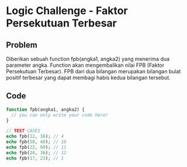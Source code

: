 # Logic Challenge - Faktor Persekutuan Terbesar

## Problem

Diberikan sebuah function fpb(angka1, angka2) yang menerima dua parameter angka. Function akan mengembalikan nilai FPB (Faktor Persekutuan Terbesar). FPB dari dua bilangan merupakan bilangan bulat positif terbesar yang dapat membagi habis kedua bilangan tersebut.

## Code

```Php
function fpb(angka1, angka2) {
  // you can only write your code here!
}

// TEST CASES
echo fpb(12, 16); // 4
echo fpb(50, 40); // 10
echo fpb(22, 99); // 11
echo fpb(24, 36); // 12
echo fpb(17, 23); // 1
```
